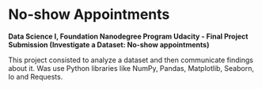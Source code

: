 # No-show Appointments
<b>Data Science I, Foundation Nanodegree Program Udacity - Final Project Submission (Investigate a Dataset: No-show appointments)</b> 

This project consisted to analyze a dataset and then communicate findings about it. Was use Python libraries like NumPy, Pandas, Matplotlib, Seaborn, Io and Requests.
